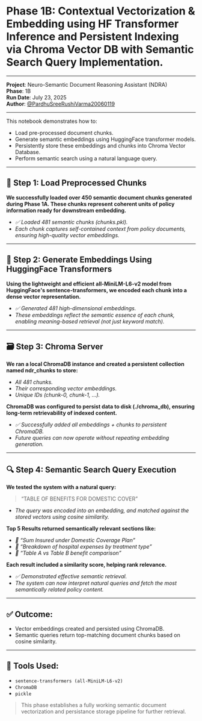 # Phase 1B: Contextual Vectorization & Embedding using HF Transformer Inference and Persistent Indexing via Chroma Vector DB with Semantic Search Query Implementation.
---

**Project**: Neuro-Semantic Document Reasoning Assistant (NDRA)  
**Phase**: 1B    
**Run Date**: July 23, 2025  
**Author**: [@PardhuSreeRushiVarma20060119](https://github.com/PardhuSreeRushiVarma20060119/)

---

This notebook demonstrates how to:

- Load pre-processed document chunks.
- Generate semantic embeddings using HuggingFace transformer models.
- Persistently store these embeddings and chunks into Chroma Vector Database.
- Perform semantic search using a natural language query.

---

## 📂 Step 1: Load Preprocessed Chunks

**We successfully loaded over 450 semantic document chunks generated during Phase 1A. These chunks represent coherent units of policy information ready for downstream embedding.**
- *✅ Loaded 481 semantic chunks (chunks.pkl).*
- *Each chunk captures self-contained context from policy documents, ensuring high-quality vector embeddings.*

---

## 🧠 Step 2: Generate Embeddings Using HuggingFace Transformers

**Using the lightweight and efficient all-MiniLM-L6-v2 model from HuggingFace's sentence-transformers, we encoded each chunk into a dense vector representation.**
- *✅ Generated 481 high-dimensional embeddings.*
- *These embeddings reflect the semantic essence of each chunk, enabling meaning-based retrieval (not just keyword match).*



---

## 🗃️ Step 3: Chroma Server

**We ran a local ChromaDB instance and created a persistent collection named ndr_chunks to store:**
- *All 481 chunks.*
- *Their corresponding vector embeddings.*
- *Unique IDs (chunk-0, chunk-1, ...).*

**ChromaDB was configured to persist data to disk (./chroma_db), ensuring long-term retrievability of indexed content.**
- *✅ Successfully added all embeddings + chunks to persistent ChromaDB.*
- *Future queries can now operate without repeating embedding generation.*


---

## 🔍 Step 4: Semantic Search Query Execution

**We tested the system with a natural query:**

> “TABLE OF BENEFITS FOR DOMESTIC COVER”
- *The query was encoded into an embedding, and matched against the stored vectors using cosine similarity.*

**Top 5 Results returned semantically relevant sections like:**

- *📄 “Sum Insured under Domestic Coverage Plan”*
- *📄 “Breakdown of hospital expenses by treatment type”*
- *📄 “Table A vs Table B benefit comparison”*

**Each result included a similarity score, helping rank relevance.**
- *✅ Demonstrated effective semantic retrieval.*
- *The system can now interpret natural queries and fetch the most semantically related policy content.*


---

## ✅ Outcome:

- Vector embeddings created and persisted using ChromaDB.
- Semantic queries return top-matching document chunks based on cosine similarity.

---

## 🧠 Tools Used:

- `sentence-transformers (all-MiniLM-L6-v2)`
- `ChromaDB`
- `pickle`

> This phase establishes a fully working semantic document vectorization and persistance storage pipeline for further retrieval.
